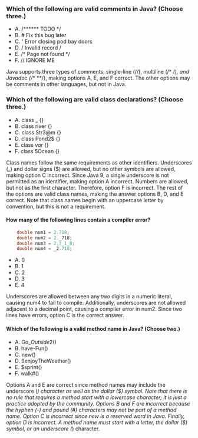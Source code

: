 ### Which of the following are valid comments in Java? (Choose three.)
* A. /****** TODO */
* B. # Fix this bug later
* C. ' Error closing pod bay doors
* D. / Invalid record /
* E. /* Page not found */
* F. // IGNORE ME

Java supports three types of comments: single-line (//),
multiline (/* */), and Javadoc (/** **/),
making options A, E, and F correct. The other options may be comments in other languages, but not in Java.

### Which of the following are valid class declarations? (Choose three.)
*  A. class _ {}
*  B. class river {}
*  C. class Str3@m {}
*  D. class Pond2$ {}
*  E. class _var_ {}
*  F. class 5Ocean {}

Class names follow the same requirements as other identifiers.
Underscores (_) and dollar signs ($) are allowed,
but no other symbols are allowed, making option C incorrect.
Since Java 9, a single underscore is not permitted as an identifier,
making option A incorrect. Numbers are allowed, but not as the first character.
Therefore, option F is incorrect.
The rest of the options are valid class names, making the answer options B, D, and E correct.
Note that class names begin with an uppercase letter by convention,
but this is not a requirement.

#### How many of the following lines contain a compiler error?

```java
    double num1 = 2.718;
    double num2 = 2._718;
    double num3 = 2.7_1_8;
    double num4 = _2.718;
```


* A. 0
* B. 1
* C. 2
* D. 3
* E. 4

Underscores are allowed between any two digits in a numeric literal,
causing num4 to fail to compile. Additionally,
underscores are not allowed adjacent to a decimal point,
causing a compiler error in num2.
Since two lines have errors, option C is the correct answer.

#### Which of the following is a valid method name in Java? (Choose two.)
* A. Go_$Outside$2()
* B. have-Fun()
* C. new()
* D. 9enjoyTheWeather()
* E. $sprint()
* F. walk#()

Options A and E are correct since method names may include
the underscore (_) character as well as the dollar ($) symbol.
Note that there is no rule that requires
a method start with a lowercase character;
it is just a practice adopted by the community.
Options B and F are incorrect because the hyphen (-) and pound (#) characters
may not be part of a method name. Option C is incorrect
since new is a reserved word in Java.
Finally, option D is incorrect.
A method name must start with a letter, the dollar ($) symbol, or an underscore (_) character.